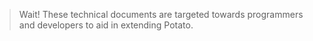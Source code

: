 > Wait! These technical documents are targeted towards programmers and developers to aid in extending Potato.

